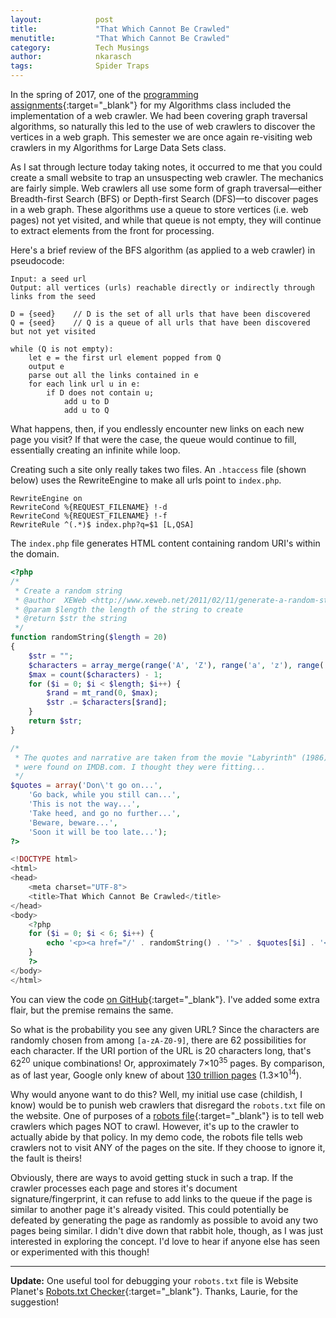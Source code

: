 ```yaml
---
layout:            post
title:             "That Which Cannot Be Crawled"
menutitle:         "That Which Cannot Be Crawled"
category:          Tech Musings
author:            nkarasch
tags:              Spider Traps
---
```


In the spring of 2017, one of the
[programming assignments](https://github.com/KrashLeviathan/coms311_pa2){:target="_blank"}
for my Algorithms class included the implementation of a web crawler. We had been covering
graph traversal algorithms, so naturally this led to the use of web crawlers to
discover the vertices in a web graph. This semester we are once again re-visiting
web crawlers in my Algorithms for Large Data Sets class.

As I sat through lecture today taking notes, it occurred to me that you could create
a small website to trap an unsuspecting web crawler. The mechanics are fairly
simple. Web crawlers all use some form of graph traversal&mdash;either
Breadth-first Search (BFS) or Depth-first Search (DFS)&mdash;to discover pages
in a web graph. These algorithms use a queue to store vertices (i.e. web pages) not
yet visited, and while that queue is not empty, they will continue to extract elements
from the front for processing.

Here's a brief review of the BFS algorithm (as applied to a web crawler) in pseudocode:

```
Input: a seed url
Output: all vertices (urls) reachable directly or indirectly through links from the seed

D = {seed}    // D is the set of all urls that have been discovered
Q = {seed}    // Q is a queue of all urls that have been discovered but not yet visited

while (Q is not empty):
    let e = the first url element popped from Q
    output e
    parse out all the links contained in e
    for each link url u in e:
        if D does not contain u;
            add u to D
            add u to Q
```

What happens, then, if you endlessly encounter new links on each new page you visit?
If that were the case, the queue would continue to fill, essentially creating an
infinite while loop.

Creating such a site only really takes two files. An `.htaccess` file (shown below)
uses the RewriteEngine to make all urls point to `index.php`.

```
RewriteEngine on
RewriteCond %{REQUEST_FILENAME} !-d
RewriteCond %{REQUEST_FILENAME} !-f
RewriteRule ^(.*)$ index.php?q=$1 [L,QSA]
```

The `index.php` file generates HTML content containing random URI's within the domain.

```php
<?php
/*
 * Create a random string
 * @author	XEWeb <http://www.xeweb.net/2011/02/11/generate-a-random-string-a-z-0-9-in-php/>
 * @param $length the length of the string to create
 * @return $str the string
 */
function randomString($length = 20)
{
    $str = "";
    $characters = array_merge(range('A', 'Z'), range('a', 'z'), range('0', '9'));
    $max = count($characters) - 1;
    for ($i = 0; $i < $length; $i++) {
        $rand = mt_rand(0, $max);
        $str .= $characters[$rand];
    }
    return $str;
}

/*
 * The quotes and narrative are taken from the movie "Labyrinth" (1986) and
 * were found on IMDB.com. I thought they were fitting...
 */
$quotes = array('Don\'t go on...',
    'Go back, while you still can...',
    'This is not the way...',
    'Take heed, and go no further...',
    'Beware, beware...',
    'Soon it will be too late...');
?>

<!DOCTYPE html>
<html>
<head>
    <meta charset="UTF-8">
    <title>That Which Cannot Be Crawled</title>
</head>
<body>
    <?php
    for ($i = 0; $i < 6; $i++) {
        echo '<p><a href="/' . randomString() . '">' . $quotes[$i] . '</a></p>';
    }
    ?>
</body>
</html>
```

You can view the code
[on GitHub](https://github.com/KrashLeviathan/thatwhichcannotbecrawled){:target="_blank"}.
I've added some extra flair, but the premise remains the same.

So what is the probability you see any given URL? Since the characters are randomly
chosen from among `[a-zA-Z0-9]`, there are 62 possibilities for each character. If
the URI portion of the URL is 20 characters long, that's 62<sup>20</sup> unique
combinations! Or, approximately 7&times;10<sup>35</sup> pages. By comparison, as
of last year, Google only knew of about
[130 trillion pages](https://www.seroundtable.com/google-130-trillion-pages-22985.html)
(1.3&times;10<sup>14</sup>).

Why would anyone want to do this? Well, my initial use case (childish, I know) would be to
punish web crawlers that disregard the `robots.txt` file on the website. One of purposes
of a [robots file](http://www.robotstxt.org/){:target="_blank"} is to tell web crawlers
which pages NOT to crawl. However, it's up to the crawler to actually abide by that policy.
In my demo code, the robots file tells web crawlers not to visit ANY of the pages on the
site. If they choose to ignore it, the fault is theirs!

Obviously, there are ways to avoid getting stuck in such a trap. If the crawler processes
each page and stores it's document signature/fingerprint, it can refuse to add links to the
queue if the page is similar to another page it's already visited. This could potentially be
defeated by generating the page as randomly as possible to avoid any two pages being
similar. I didn't dive down that rabbit hole, though, as I was just interested in
exploring the concept. I'd love to hear if anyone else has seen or experimented with this though!

- - -

**Update:** One useful tool for debugging your `robots.txt` file is Website Planet's
[Robots.txt Checker](https://www.websiteplanet.com/webtools/robots-txt/){:target="_blank"}.
Thanks, Laurie, for the suggestion!
